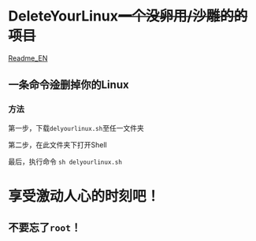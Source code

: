 # DeleteYourLinux~~一个没卵用/沙雕的的项目~~

[Readme_EN](/Readme-EN.md)

## 一条命令~~淦~~删掉你的Linux

### 方法

第一步，下载`delyourlinux.sh`至任一文件夹

第二步，在此文件夹下打开Shell

最后，执行命令 `sh delyourlinux.sh`

# 享受激动人心的时刻吧！

## 不要忘了`root`！

